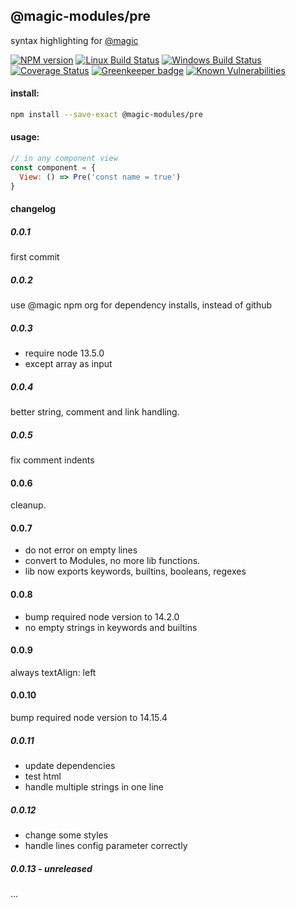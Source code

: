 ## @magic-modules/pre

syntax highlighting for [@magic](https://magic.github.io/core/)


[![NPM version][npm-image]][npm-url]
[![Linux Build Status][travis-image]][travis-url]
[![Windows Build Status][appveyor-image]][appveyor-url]
[![Coverage Status][coveralls-image]][coveralls-url]
[![Greenkeeper badge][greenkeeper-image]][greenkeeper-url]
[![Known Vulnerabilities][snyk-image]][snyk-url]

[npm-image]: https://img.shields.io/npm/v/@magic-modules/pre.svg
[npm-url]: https://www.npmjs.com/package/@magic-modules/pre
[travis-image]: https://img.shields.io/travis/com/magic-modules/pre/master
[travis-url]: https://travis-ci.com/magic-modules/pre
[appveyor-image]: https://img.shields.io/appveyor/ci/magicmodules/pre/master.svg
[appveyor-url]: https://ci.appveyor.com/project/magicmodules/pre/branch/master
[coveralls-image]: https://coveralls.io/repos/github/magic-modules/pre/badge.svg
[coveralls-url]: https://coveralls.io/github/magic-modules/pre
[greenkeeper-image]: https://badges.greenkeeper.io/magic-modules/pre.svg
[greenkeeper-url]: https://badges.greenkeeper.io/magic-modules/pre.svg
[snyk-image]: https://snyk.io/test/github/magic-modules/pre/badge.svg
[snyk-url]: https://snyk.io/test/github/magic-modules/pre

#### install:
```bash
npm install --save-exact @magic-modules/pre
```

#### usage:
```javascript
// in any component view
const component = {
  View: () => Pre('const name = true')
}
```

#### changelog
##### 0.0.1
first commit

##### 0.0.2
use @magic npm org for dependency installs, instead of github

##### 0.0.3
* require node 13.5.0
* except array as input

##### 0.0.4
better string, comment and link handling.

##### 0.0.5
fix comment indents

#### 0.0.6
cleanup.

#### 0.0.7
* do not error on empty lines
* convert to Modules, no more lib functions.
* lib now exports keywords, builtins, booleans, regexes

#### 0.0.8
* bump required node version to 14.2.0
* no empty strings in keywords and builtins

#### 0.0.9
always textAlign: left

#### 0.0.10 
bump required node version to 14.15.4

##### 0.0.11
* update dependencies
* test html
* handle multiple strings in one line

##### 0.0.12 
* change some styles
* handle lines config parameter correctly

##### 0.0.13 - unreleased
...
